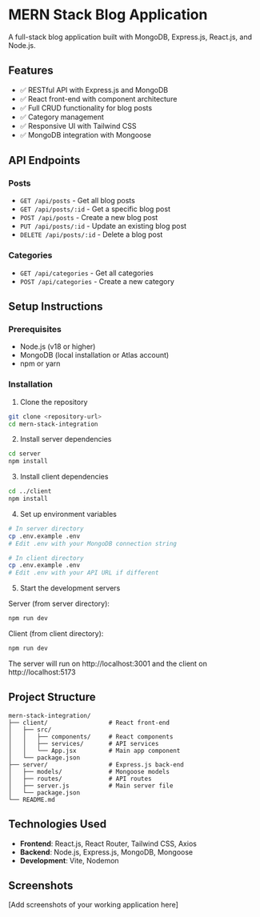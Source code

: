 # MERN Stack Blog Application

A full-stack blog application built with MongoDB, Express.js, React.js, and Node.js.

## Features

- ✅ RESTful API with Express.js and MongoDB
- ✅ React front-end with component architecture
- ✅ Full CRUD functionality for blog posts
- ✅ Category management
- ✅ Responsive UI with Tailwind CSS
- ✅ MongoDB integration with Mongoose

## API Endpoints

### Posts
- `GET /api/posts` - Get all blog posts
- `GET /api/posts/:id` - Get a specific blog post
- `POST /api/posts` - Create a new blog post
- `PUT /api/posts/:id` - Update an existing blog post
- `DELETE /api/posts/:id` - Delete a blog post

### Categories
- `GET /api/categories` - Get all categories
- `POST /api/categories` - Create a new category

## Setup Instructions

### Prerequisites
- Node.js (v18 or higher)
- MongoDB (local installation or Atlas account)
- npm or yarn

### Installation

1. Clone the repository
```bash
git clone <repository-url>
cd mern-stack-integration
```

2. Install server dependencies
```bash
cd server
npm install
```

3. Install client dependencies
```bash
cd ../client
npm install
```

4. Set up environment variables
```bash
# In server directory
cp .env.example .env
# Edit .env with your MongoDB connection string

# In client directory
cp .env.example .env
# Edit .env with your API URL if different
```

5. Start the development servers

Server (from server directory):
```bash
npm run dev
```

Client (from client directory):
```bash
npm run dev
```

The server will run on http://localhost:3001 and the client on http://localhost:5173

## Project Structure

```
mern-stack-integration/
├── client/                 # React front-end
│   ├── src/
│   │   ├── components/     # React components
│   │   ├── services/       # API services
│   │   └── App.jsx         # Main app component
│   └── package.json
├── server/                 # Express.js back-end
│   ├── models/             # Mongoose models
│   ├── routes/             # API routes
│   ├── server.js           # Main server file
│   └── package.json
└── README.md
```

## Technologies Used

- **Frontend**: React.js, React Router, Tailwind CSS, Axios
- **Backend**: Node.js, Express.js, MongoDB, Mongoose
- **Development**: Vite, Nodemon

## Screenshots

[Add screenshots of your working application here]